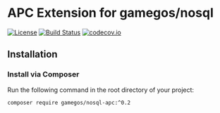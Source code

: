 # APC Extension for gamegos/nosql

[![License](https://img.shields.io/badge/license-MIT-blue.svg)](https://raw.githubusercontent.com/gamegos/nosql-apc/master/LICENSE)
[![Build Status](https://travis-ci.org/gamegos/nosql-apc.svg?branch=master)](https://travis-ci.org/gamegos/nosql-apc)
[![codecov.io](https://codecov.io/github/gamegos/nosql-apc/coverage.svg?branch=master)](https://codecov.io/github/gamegos/nosql-apc?branch=master)

## Installation

### Install via Composer

Run the following command in the root directory of your project:
```sh
composer require gamegos/nosql-apc:^0.2
```

